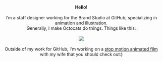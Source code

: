 
<p align="center">
  <b> Hello! </b> <br> <br>
  I'm a staff designer working for the Brand Studio at GitHub, specializing in animation and illustration. <br> Generally, I make Octocats do things. Things like this: <br><br>
  <img src="https://user-images.githubusercontent.com/19292210/88347096-c067a980-ccfe-11ea-8a06-bdaf552fee06.gif"></img>
  <br>
  <br>
  Outside of my work for GitHub, I'm working on a <a href="http://www.instagram.com/wowshortfilm"> stop motion animated film </a> with my wife that you should check out:)
